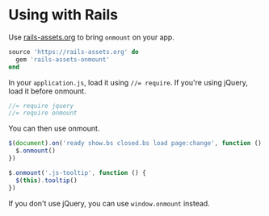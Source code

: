 # Using with Rails

Use [rails-assets.org](https://rails-assets.org/) to bring `onmount` on your app.

```rb
source 'https://rails-assets.org' do
  gem 'rails-assets-onmount'
end
```

In your `application.js`, load it using `//= require`. If you're using jQuery, load it before onmount.

```js
//= require jquery
//= require onmount
```

You can then use onmount.

```js
$(document).on('ready show.bs closed.bs load page:change', function () {
  $.onmount()
})

$.onmount('.js-tooltip', function () {
  $(this).tooltip()
})
```

If you don't use jQuery, you can use `window.onmount` instead.
